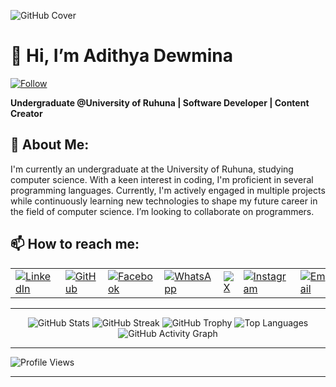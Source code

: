 ![GitHub Cover](https://github.com/adithyadewmina/adithyadewmina/cover.png)



# 👋 Hi, I’m Adithya Dewmina
[![Follow](https://img.shields.io/github/followers/adithyadewmina?label=Follow&style=social)](https://github.com/adithyadewmina)

**Undergraduate @University of Ruhuna | Software Developer | Content Creator**

## 🔭 About Me:
I'm currently an undergraduate at the University of Ruhuna, studying computer science. With a keen interest in coding, I'm proficient in several programming languages. Currently, I'm actively engaged in multiple projects while continuously learning new technologies to shape my future career in the field of computer science. I’m looking to collaborate on programmers.

## 📫 How to reach me:

<table>
  <tr>
    <td align="left" valign="middle" style="border: none;">
      <a href="https://www.linkedin.com/in/adithya-dewmina-adi">
        <img src="https://img.shields.io/badge/LinkedIn-0077B5?style=flat&logo=linkedin&logoColor=white" alt="LinkedIn">
      </a>
    </td>
    <td align="left" valign="middle" style="border: none;">
      <a href="https://github.com/adithyadewmina">
        <img src="https://img.shields.io/badge/GitHub-181717?style=flat&logo=github&logoColor=white" alt="GitHub">
      </a>
    </td>
    <td align="left" valign="middle" style="border: none;">
      <a href="https://www.facebook.com/adithya.dewmina">
        <img src="https://img.shields.io/badge/Facebook-1877F2?style=flat&logo=facebook&logoColor=white" alt="Facebook">
      </a>
    </td>
    <td align="left" valign="middle" style="border: none;">
      <a href="https://wa.me/94766958521">
        <img src="https://img.shields.io/badge/WhatsApp-25D366?style=flat&logo=whatsapp&logoColor=white" alt="WhatsApp">
      </a>
    </td>
    <td align="left" valign="middle" style="border: none;">
      <a href="https://x.com/adithya_dewmina">
        <img src="https://img.shields.io/badge/X-1DA1F2?style=flat&logo=x&logoColor=white" alt="X">
      </a>
    </td>
    <td align="left" valign="middle" style="border: none;">
      <a href="https://www.instagram.com/_adithya_dew_">
        <img src="https://img.shields.io/badge/Instagram-E4405F?style=flat&logo=instagram&logoColor=white" alt="Instagram">
      </a>
    </td>
    <td align="left" valign="middle" style="border: none;">
      <a href="mailto:adithyadewmina002@gmail.com">
        <img src="https://img.shields.io/badge/Email-D14836?style=flat&logo=gmail&logoColor=white" alt="Email">
      </a>
    </td>
  </tr>
</table>

---

<p align="center">
  <img src="https://github-readme-stats.vercel.app/api?username=adithyadewmina&show_icons=true&theme=light" alt="GitHub Stats">
  <img src="https://github-readme-streak-stats.herokuapp.com/?user=adithyadewmina&theme=light" alt="GitHub Streak">
  <img src="https://github-profile-trophy.vercel.app/?username=adithyadewmina&theme=light" alt="GitHub Trophy">
  <img src="https://github-readme-stats.vercel.app/api/top-langs/?username=adithyadewmina&theme=light" alt="Top Languages">
  <img src="https://github-readme-activity-graph.vercel.app/graph?username=adithyadewmina&theme=minimal" alt="GitHub Activity Graph">
</p>

---

![Profile Views](https://komarev.com/ghpvc/?username=adithyadewmina&color=blue&style=flat)

---

<!---
adithyadewmina/adithyadewmina is a ✨ special ✨ repository because its `README.md` (this file) appears on your GitHub profile.
You can click the Preview link to take a look at your changes.
--->
